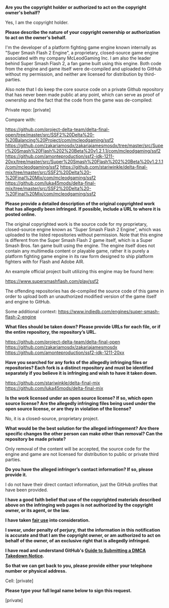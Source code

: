 **Are you the copyright holder or authorized to act on the copyright owner's behalf?**

Yes, I am the copyright holder.

**Please describe the nature of your copyright ownership or authorization to act on the owner's behalf.**

I'm the developer of a platform fighting game engine known internally as "Super Smash Flash 2 Engine", a proprietary, closed-source game engine associated with my company McLeodGaming Inc. I am also the leader behind Super Smash Flash 2, a fan game built using this engine. Both code from the engine and game itself were de-compiled and uploaded to GitHub without my permission, and neither are licensed for distribution by third-parties.

Also note that I do keep the core source code on a private Github repository that has never been made public at any point, which can serve as proof of ownership and the fact that the code from the game was de-compiled:

Private repo: [private]  

Compare with:

https://github.com/project-delta-team/delta-final-open/tree/master/src/SSF2%20Delta%20-%20Balancing%20Project/com/mcleodgaming/ssf2
https://github.com/zakariamosdx/zakariajamesmosdx/tree/master/src/Super%20Smash%20Flash%202%20Beta%20v1.2.1.1/com/mcleodgaming/ssf2
https://github.com/amonteproduction/ssf2-idk-1211-20xx/tree/master/src/Super%20Smash%20Flash%202%20Beta%20v1.2.1.1/com/mcleodgaming/ssf2
https://github.com/stariwinkle/delta-final-mix/tree/master/src/SSF2%20Delta%20-%20Final%20Mix/com/mcleodgaming/ssf2
https://github.com/luka45mods/delta-final-mix/tree/master/src/SSF2%20Delta%20-%20Final%20Mix/com/mcleodgaming/ssf2

**Please provide a detailed description of the original copyrighted work that has allegedly been infringed. If possible, include a URL to where it is posted online.**

The original copyrighted work is the source code for my proprietary, closed-source engine known as "Super Smash Flash 2 Engine", which was uploaded to the listed repositories without permission. Note that this engine is different from the Super Smash Flash 2 game itself, which is a Super Smash Bros. fan game built using the engine. The engine itself does not contain any multimedia content or playable game, rather it is purely a platform fighting game engine in its raw form designed to ship platform fighters with for Flash and Adobe AIR.

An example official project built utilizing this engine may be found here:

https://www.supersmashflash.com/play/ssf2

The offending repositories has de-compiled the source code of this game in order to upload both an unauthorized modified version of the game itself and engine to GitHub.

Some additional context: https://www.indiedb.com/engines/super-smash-flash-2-engine

**What files should be taken down? Please provide URLs for each file, or if the entire repository, the repository’s URL.**

https://github.com/project-delta-team/delta-final-open  
https://github.com/zakariamosdx/zakariajamesmosdx  
https://github.com/amonteproduction/ssf2-idk-1211-20xx  

**Have you searched for any forks of the allegedly infringing files or repositories? Each fork is a distinct repository and must be identified separately if you believe it is infringing and wish to have it taken down.**

https://github.com/stariwinkle/delta-final-mix  
https://github.com/luka45mods/delta-final-mix  

**Is the work licensed under an open source license? If so, which open source license? Are the allegedly infringing files being used under the open source license, or are they in violation of the license?**

No, it is a closed-source, proprietary project.

**What would be the best solution for the alleged infringement? Are there specific changes the other person can make other than removal? Can the repository be made private?**

Only removal of the content will be accepted, the source code for the engine and game are not licensed for distribution to public or private third parties.

**Do you have the alleged infringer’s contact information? If so, please provide it.**

I do not have their direct contact information, just the GitHub profiles that have been provided.

**I have a good faith belief that use of the copyrighted materials described above on the infringing web pages is not authorized by the copyright owner, or its agent, or the law.**

**I have taken <a href="https://www.lumendatabase.org/topics/22">fair use</a> into consideration.**

**I swear, under penalty of perjury, that the information in this notification is accurate and that I am the copyright owner, or am authorized to act on behalf of the owner, of an exclusive right that is allegedly infringed.**

**I have read and understand GitHub's <a href="https://help.github.com/articles/guide-to-submitting-a-dmca-takedown-notice/">Guide to Submitting a DMCA Takedown Notice</a>.**

**So that we can get back to you, please provide either your telephone number or physical address.**

Cell: [private]  

**Please type your full legal name below to sign this request.**

[private]  
